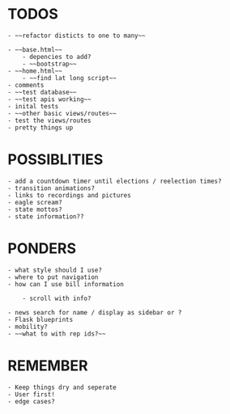 # TODOS

    - ~~refactor disticts to one to many~~
    
    - ~~base.html~~
        - depencies to add?
        - ~~bootstrap~~
    - ~~home.html~~
        - ~~find lat long script~~
    - comments
    - ~~test database~~
    - ~~test apis working~~
    - inital tests
    - ~~other basic views/routes~~
    - test the views/routes
    - pretty things up

# POSSIBLITIES

    - add a countdown timer until elections / reelection times?
    - transition animations?
    - links to recordings and pictures
    - eagle scream?
    - state mottos?
    - state information??


# PONDERS

    - what style should I use?
    - where to put navigation
    - how can I use bill information

        - scroll with info? 

    - news search for name / display as sidebar or ?
    - Flask blueprints
    - mobility?
    - ~~what to with rep ids?~~

# REMEMBER

    - Keep things dry and seperate
    - User first!
    - edge cases?


